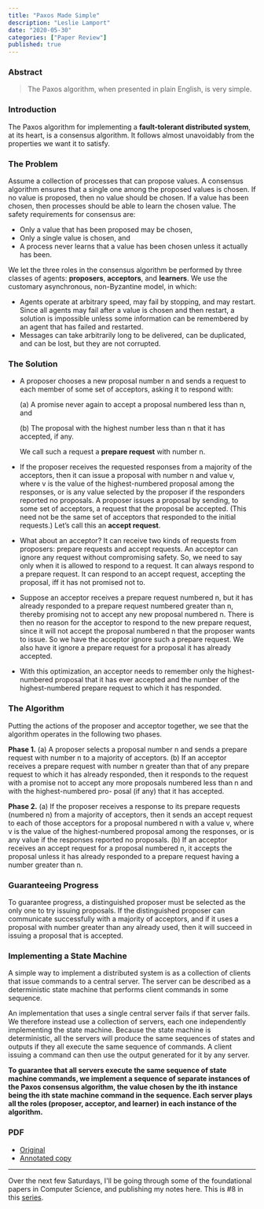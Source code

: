 ```yaml
---
title: "Paxos Made Simple"
description: "Leslie Lamport"
date: "2020-05-30"
categories: ["Paper Review"]
published: true
---
```


### Abstract

> The Paxos algorithm, when presented in plain English, is very simple.

### Introduction

The Paxos algorithm for implementing a **fault-tolerant distributed system**, at its heart, is a consensus algorithm. It follows almost unavoidably from the properties we want it to satisfy.

### The Problem

Assume a collection of processes that can propose values. A consensus algorithm ensures that a single one among the proposed values is chosen. If no value is proposed, then no value should be chosen. If a value has been chosen, then processes should be able to learn the chosen value. The safety requirements for consensus are:

- Only a value that has been proposed may be chosen,
- Only a single value is chosen, and
- A process never learns that a value has been chosen unless it actually has been.

We let the three roles in the consensus algorithm be performed by three classes of agents: **proposers**, **acceptors**, and **learners**. We use the customary asynchronous, non-Byzantine model, in which:

- Agents operate at arbitrary speed, may fail by stopping, and may restart. Since all agents may fail after a value is chosen and then restart, a solution is impossible unless some information can be remembered by an agent that has failed and restarted.
- Messages can take arbitrarily long to be delivered, can be duplicated, and can be lost, but they are not corrupted.

### The Solution

- A proposer chooses a new proposal number n and sends a request to each member of some set of acceptors, asking it to respond with:

  (a) A promise never again to accept a proposal numbered less than n, and

  (b) The proposal with the highest number less than n that it has accepted, if any.

  We call such a request a **prepare request** with number n.

- If the proposer receives the requested responses from a majority of the acceptors, then it can issue a proposal with number n and value v, where v is the value of the highest-numbered proposal among the responses, or is any value selected by the proposer if the responders reported no proposals. A proposer issues a proposal by sending, to some set of acceptors, a request that the proposal be accepted. (This need not be the same set of acceptors that responded to the initial requests.) Let’s call this an **accept request**.

- What about an acceptor? It can receive two kinds of requests from proposers: prepare requests and accept requests. An acceptor can ignore any request without compromising safety. So, we need to say only when it is allowed to respond to a request. It can always respond to a prepare request. It can respond to an accept request, accepting the proposal, iff it has not promised not to.

- Suppose an acceptor receives a prepare request numbered n, but it has already responded to a prepare request numbered greater than n, thereby promising not to accept any new proposal numbered n. There is then no reason for the acceptor to respond to the new prepare request, since it will not accept the proposal numbered n that the proposer wants to issue. So we have the acceptor ignore such a prepare request. We also have it ignore a prepare request for a proposal it has already accepted.

- With this optimization, an acceptor needs to remember only the highest-numbered proposal that it has ever accepted and the number of the highest-numbered prepare request to which it has responded.

### The Algorithm

Putting the actions of the proposer and acceptor together, we see that the algorithm operates in the following two phases.

**Phase 1.**
(a) A proposer selects a proposal number n and sends a prepare request with number n to a majority of acceptors.
(b) If an acceptor receives a prepare request with number n greater than that of any prepare request to which it has already responded, then it responds to the request with a promise not to accept any more proposals numbered less than n and with the highest-numbered pro- posal (if any) that it has accepted.

**Phase 2.**
(a) If the proposer receives a response to its prepare requests (numbered n) from a majority of acceptors, then it sends an accept request to each of those acceptors for a proposal numbered n with a value v, where v is the value of the highest-numbered proposal among the responses, or is any value if the responses reported no proposals.
(b) If an acceptor receives an accept request for a proposal numbered n, it accepts the proposal unless it has already responded to a prepare request having a number greater than n.

### Guaranteeing Progress

To guarantee progress, a distinguished proposer must be selected as the only one to try issuing proposals. If the distinguished proposer can communicate successfully with a majority of acceptors, and if it uses a proposal with number greater than any already used, then it will succeed in issuing a proposal that is accepted.

### Implementing a State Machine

A simple way to implement a distributed system is as a collection of clients that issue commands to a central server. The server can be described as a deterministic state machine that performs client commands in some sequence.

An implementation that uses a single central server fails if that server fails. We therefore instead use a collection of servers, each one independently implementing the state machine. Because the state machine is deterministic, all the servers will produce the same sequences of states and outputs if they all execute the same sequence of commands. A client issuing a command can then use the output generated for it by any server.

**To guarantee that all servers execute the same sequence of state machine commands, we implement a sequence of separate instances of the Paxos consensus algorithm, the value chosen by the ith instance being the ith state machine command in the sequence. Each server plays all the roles (proposer, acceptor, and learner) in each instance of the algorithm.**

### PDF

- [Original](https://lamport.azurewebsites.net/pubs/paxos-simple.pdf)
- [Annotated copy](/assets/blog/paxos/paxos-annotated.pdf)

---

Over the next few Saturdays, I'll be going through some of the foundational papers in Computer Science, and publishing my notes here. This is #8 in this [series](https://anantjain.dev/#paper-reviews).
